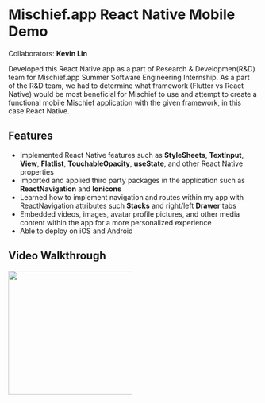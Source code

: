 # Mischief.app React Native Mobile Demo

Collaborators: **Kevin Lin**

Developed this React Native app as a part of Research & Developmen(R&D) team for Mischief.app Summer Software Engineering Internship.
As a part of the R&D team, we had to determine what framework (Flutter vs React Native) would be most beneficial for Mischief to use and attempt to create a functional mobile Mischief application with the given framework, in this case React Native.

## Features
* Implemented React Native features such as **StyleSheets**, **TextInput**, **View**, **Flatlist**, **TouchableOpacity**, **useState**, and other React Native properties 
* Imported and applied third party packages in the application such as **ReactNavigation** and **Ionicons**
* Learned how to implement navigation and routes within my app with ReactNavigation attributes such **Stacks** and right/left **Drawer** tabs
* Embedded videos, images, avatar profile pictures, and other media content within the app for a more personalized experience
* Able to deploy on iOS and Android

## Video Walkthrough 
<img src=http://g.recordit.co/03NnqJqf5U.gif width=250><br>
